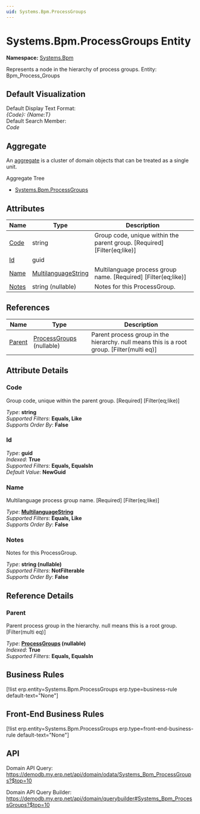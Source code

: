 ```yaml
---
uid: Systems.Bpm.ProcessGroups
---
```

# Systems.Bpm.ProcessGroups Entity

**Namespace:** [Systems.Bpm](Systems.Bpm.md)  

Represents a node in the hierarchy of process groups. Entity: Bpm_Process_Groups

## Default Visualization
Default Display Text Format:  
_{Code}: {Name:T}_  
Default Search Member:  
_Code_  

## Aggregate
An [aggregate](https://docs.erp.net/tech/advanced/concepts/aggregates.html) is a cluster of domain objects that can be treated as a single unit.  

Aggregate Tree  
* [Systems.Bpm.ProcessGroups](Systems.Bpm.ProcessGroups.md)  

## Attributes

| Name | Type | Description |
| ---- | ---- | --- |
| [Code](Systems.Bpm.ProcessGroups.md#code) | string | Group code, unique within the parent group. [Required] [Filter(eq;like)] 
| [Id](Systems.Bpm.ProcessGroups.md#id) | guid |  
| [Name](Systems.Bpm.ProcessGroups.md#name) | [MultilanguageString](../data-types.md#multilanguagestring) | Multilanguage process group name. [Required] [Filter(eq;like)] 
| [Notes](Systems.Bpm.ProcessGroups.md#notes) | string (nullable) | Notes for this ProcessGroup. 

## References

| Name | Type | Description |
| ---- | ---- | --- |
| [Parent](Systems.Bpm.ProcessGroups.md#parent) | [ProcessGroups](Systems.Bpm.ProcessGroups.md) (nullable) | Parent process group in the hierarchy. null means this is a root group. [Filter(multi eq)] |


## Attribute Details

### Code

Group code, unique within the parent group. [Required] [Filter(eq;like)]

_Type_: **string**  
_Supported Filters_: **Equals, Like**  
_Supports Order By_: **False**  

### Id

_Type_: **guid**  
_Indexed_: **True**  
_Supported Filters_: **Equals, EqualsIn**  
_Default Value_: **NewGuid**  

### Name

Multilanguage process group name. [Required] [Filter(eq;like)]

_Type_: **[MultilanguageString](../data-types.md#multilanguagestring)**  
_Supported Filters_: **Equals, Like**  
_Supports Order By_: **False**  

### Notes

Notes for this ProcessGroup.

_Type_: **string (nullable)**  
_Supported Filters_: **NotFilterable**  
_Supports Order By_: **False**  


## Reference Details

### Parent

Parent process group in the hierarchy. null means this is a root group. [Filter(multi eq)]

_Type_: **[ProcessGroups](Systems.Bpm.ProcessGroups.md) (nullable)**  
_Indexed_: **True**  
_Supported Filters_: **Equals, EqualsIn**  



## Business Rules

[!list erp.entity=Systems.Bpm.ProcessGroups erp.type=business-rule default-text="None"]

## Front-End Business Rules

[!list erp.entity=Systems.Bpm.ProcessGroups erp.type=front-end-business-rule default-text="None"]

## API

Domain API Query:
<https://demodb.my.erp.net/api/domain/odata/Systems_Bpm_ProcessGroups?$top=10>

Domain API Query Builder:
<https://demodb.my.erp.net/api/domain/querybuilder#Systems_Bpm_ProcessGroups?$top=10>

